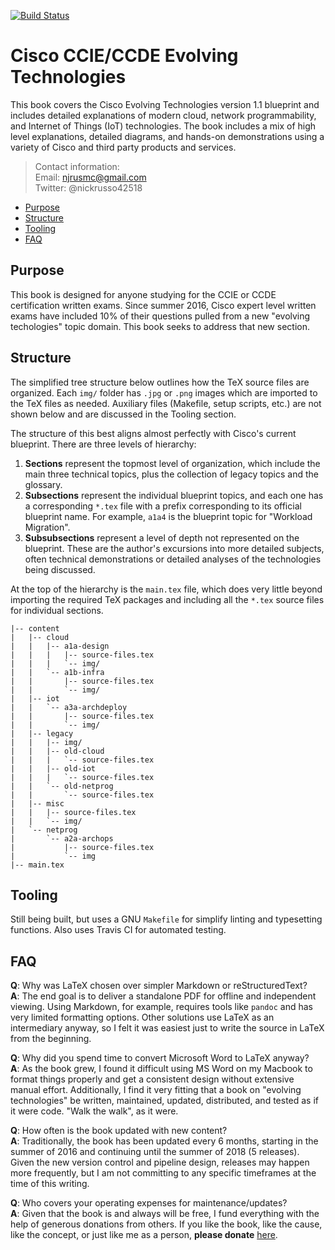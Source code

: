 [![Build Status](
https://travis-ci.org/nickrusso42518/cisco-etech.svg?branch=master)](
https://travis-ci.org/nickrusso42518/cisco-etech)

# Cisco CCIE/CCDE Evolving Technologies
This book covers the Cisco Evolving Technologies version 1.1 blueprint
and includes detailed explanations of modern cloud, network programmability,
and Internet of Things (IoT) technologies. The book includes a mix of
high level explanations, detailed diagrams, and hands-on demonstrations
using a variety of Cisco and third party products and services.

> Contact information:\
> Email:    njrusmc@gmail.com\
> Twitter:  @nickrusso42518

  * [Purpose](#purpose)
  * [Structure](#structure)
  * [Tooling](#tooling)
  * [FAQ](#faq)

## Purpose
This book is designed for anyone studying for the CCIE or CCDE certification
written exams. Since summer 2016, Cisco expert level written exams have
included 10% of their questions pulled from a new "evolving techologies"
topic domain. This book seeks to address that new section.

## Structure
The simplified tree structure below outlines how the TeX source files are
organized. Each `img/` folder has `.jpg` or `.png` images which are
imported to the TeX files as needed. Auxiliary files (Makefile, setup
scripts, etc.) are not shown below and are discussed in the Tooling section.

The structure of this best aligns almost perfectly with Cisco's current
blueprint. There are three levels of hierarchy:

1. __Sections__ represent the topmost level of organization, which include
   the main three technical topics, plus the collection of legacy topics
   and the glossary.
2. __Subsections__ represent the individual blueprint topics, and each one
   has a corresponding `*.tex` file with a prefix corresponding to its
   official blueprint name. For example, `a1a4` is the blueprint topic
   for "Workload Migration".
3. __Subsubsections__ represent a level of depth not represented on the
   blueprint. These are the author's excursions into more detailed subjects,
   often technical demonstrations or detailed analyses of the technologies
   being discussed.

At the top of the hierarchy is the `main.tex` file, which does very little
beyond importing the required TeX packages and including all the `*.tex`
source files for individual sections.

```
|-- content
|   |-- cloud
|   |   |-- a1a-design
|   |   |   |-- source-files.tex
|   |   |   `-- img/
|   |   `-- a1b-infra
|   |       |-- source-files.tex
|   |       `-- img/
|   |-- iot
|   |   `-- a3a-archdeploy
|   |       |-- source-files.tex
|   |       `-- img/
|   |-- legacy
|   |   |-- img/
|   |   |-- old-cloud
|   |   |   `-- source-files.tex
|   |   |-- old-iot
|   |   |   `-- source-files.tex
|   |   `-- old-netprog
|   |       `-- source-files.tex
|   |-- misc
|   |   |-- source-files.tex
|   |   `-- img/
|   `-- netprog
|       `-- a2a-archops
|           |-- source-files.tex
|           `-- img
|-- main.tex
```

## Tooling
Still being built, but uses a GNU `Makefile` for simplify linting and
typesetting functions. Also uses Travis CI for automated testing.

## FAQ
__Q__: Why was LaTeX chosen over simpler Markdown or reStructuredText?\
__A__: The end goal is to deliver a standalone PDF for offline and
independent viewing. Using Markdown, for example, requires tools like
`pandoc` and has very limited formatting options. Other solutions use
LaTeX as an intermediary anyway, so I felt it was easiest just to write
the source in LaTeX from the beginning.

__Q__: Why did you spend time to convert Microsoft Word to LaTeX anyway?\
__A__: As the book grew, I found it difficult using MS Word on my Macbook to
format things properly and get a consistent design without extensive
manual effort. Additionally, I find it very fitting that a book on "evolving
technologies" be written, maintained, updated, distributed, and tested as if
it were code. "Walk the walk", as it were.

__Q__: How often is the book updated with new content?\
__A__: Traditionally, the book has been updated every 6 months, starting
in the summer of 2016 and continuing until the summer of 2018 (5 releases).
Given the new version control and pipeline design, releases may happen
more frequently, but I am not committing to any specific timeframes at
the time of this writing.

__Q__: Who covers your operating expenses for maintenance/updates?\
__A__: Given that the book is and always will be free, I fund everything with
the help of generous donations from others. If you like the book, like the
cause, like the concept, or just like me as a person, __please donate__
[here](https://www.paypal.com/cgi-bin/webscr?cmd=_donations&business=KA9QZVDMVYN26&lc=US&item_name=Evolving%20Technology%20Study%20Guide&item_number=42518&currency_code=USD&bn=PP%2dDonationsBF%3abtn_donate_LG%2egif%3aNonHosted).
